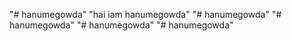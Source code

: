 "# hanumegowda" 
"hai iam hanumegowda" 
"# hanumegowda" 
"# hanumegowda" 
"# hanumegowda" 
"# hanumegowda" 
